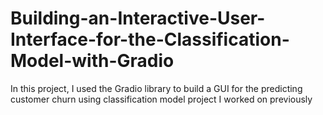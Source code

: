 # Building-an-Interactive-User-Interface-for-the-Classification-Model-with-Gradio
In this project, I used the Gradio library to build a GUI for the predicting customer churn using classification model project I worked on previously
